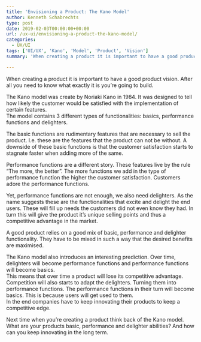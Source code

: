 ```yaml
---
title: 'Envisioning a Product: The Kano Model'
author: Kenneth Schabrechts
type: post
date: 2019-02-03T00:00:00+00:00
url: /ux-ui/envisioning-a-product-the-kano-model/
categories:
  - UX/UI
tags: ['UI/UX', 'Kano', 'Model', 'Product', 'Vision']
summary: 'When creating a product it is important to have a good product vision. After all you need to know what exactly it is you’re going to build. In this post I introduce you to the Kano model for reaching that point of knowing what to build.'

---
```

When creating a product it is important to have a good product vision. After all you need to know what exactly it is you’re going to build.

The Kano model was create by Noriaki Kano in 1984. It was designed to tell how likely the customer would be satisfied with the implementation of certain features.  
The model contains 3 different types of functionalities: basics, performance functions and delighters.

The basic functions are rudimentary features that are necessary to sell the product. I.e. these are the features that the product can not be without. A downside of these basic functions is that the customer satisfaction starts to stagnate faster when adding more of the same.

Performance functions are a different story. These features live by the rule “The more, the better”. The more functions we add in the type of performance function the higher the customer satisfaction. Customers adore the performance functions.

Yet, performance functions are not enough, we also need delighters. As the name suggests these are the functionalities that excite and delight the end users. These will fill up needs the customers did not even know they had. In turn this will give the product it’s unique selling points and thus a competitive advantage in the market.

A good product relies on a good mix of basic, performance and delighter functionality. They have to be mixed in such a way that the desired benefits are maximised.

The Kano model also introduces an interesting prediction. Over time, delighters will become performance functions and performance functions will become basics.  
This means that over time a product will lose its competitive advantage. Competition will also starts to adapt the delighters. Turning them into performance functions. The performance functions in their turn will become basics. This is because users will get used to them.  
In the end companies have to keep innovating their products to keep a competitive edge.

Next time when you’re creating a product think back of the Kano model. What are your products basic, performance and delighter abilities? And how can you keep innovating in the long term.